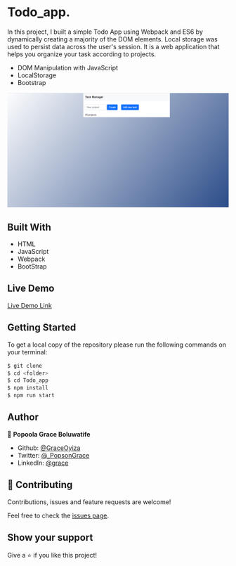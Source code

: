 # Todo_app.

In this project, I built a simple Todo App using Webpack and ES6 by dynamically creating a majority of the DOM elements. Local storage was used to persist data across the user's session. It is a web application that helps you organize your task according to projects. 

- DOM Manipulation with JavaScript
- LocalStorage
- Bootstrap

![screenshot](./todo.png)

## Built With

- HTML
- JavaScript
- Webpack
- BootStrap

## Live Demo

[Live Demo Link](https://jovial-lichterman-4432e1.netlify.app/)

## Getting Started

To get a local copy of the repository please run the following commands on your terminal:

```bash
$ git clone
$ cd <folder>
$ cd Todo_app
$ npm install
$ npm run start
```

## Author

👤 **Popoola Grace Boluwatife**

- Github: [@GraceOyiza](https://github.com/GraceOyiza)
- Twitter: [@\_PopsonGrace](https://twitter.com/_PopsonGrace)
- LinkedIn: [@grace](https://www.linkedin.com/in/grace-popoola)

## 🤝 Contributing

Contributions, issues and feature requests are welcome!

Feel free to check the [issues page](https://github.com/GraceOyiza/Todo_app/issues).

## Show your support

Give a ⭐️ if you like this project!
